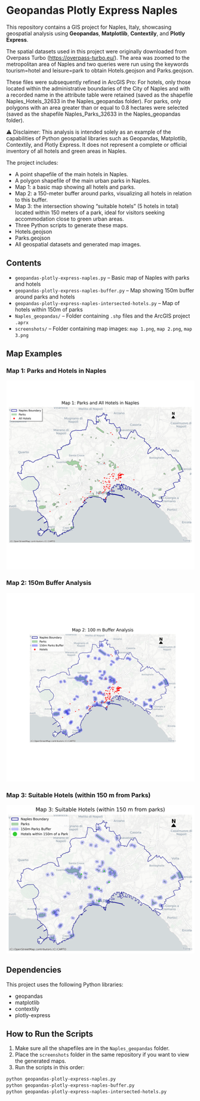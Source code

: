 # Geopandas Plotly Express Naples

This repository contains a GIS project for Naples, Italy, showcasing geospatial analysis using **Geopandas**, **Matplotlib**, **Contextily**, and **Plotly Express**. 

The spatial datasets used in this project were originally downloaded from Overpass Turbo (https://overpass-turbo.eu/). The area was zoomed to the metropolitan area of Naples and two queries were run using the keywords tourism=hotel and leisure=park to obtain Hotels.geojson and Parks.geojson. 

These files were subsequently refined in ArcGIS Pro:
For hotels, only those located within the administrative boundaries of the City of Naples and with a recorded name in the attribute table were retained (saved as the shapefile Naples_Hotels_32633 in the Naples_geopandas folder).
For parks, only polygons with an area greater than or equal to 0.8 hectares were selected  (saved as the shapefile Naples_Parks_32633 in the Naples_geopandas folder).

⚠️ Disclaimer: This analysis is intended solely as an example of the capabilities of Python geospatial libraries such as Geopandas, Matplotlib, Contextily, and Plotly Express. It does not represent a complete or official inventory of all hotels and green areas in Naples.

The project includes:  

- A point shapefile of the main hotels in Naples.  
- A polygon shapefile of the main urban parks in Naples.  
- Map 1: a basic map showing all hotels and parks.  
- Map 2: a 150-meter buffer around parks, visualizing all hotels in relation to this buffer.  
- Map 3: the intersection showing “suitable hotels” (5 hotels in total) located within 150 meters of a park, ideal for visitors seeking accommodation close to green urban areas.  
- Three Python scripts to generate these maps.
- Hotels.geojson
- Parks.geojson
- All geospatial datasets and generated map images.  

## Contents

- `geopandas-plotly-express-naples.py` – Basic map of Naples with parks and hotels
- `geopandas-plotly-express-naples-buffer.py` – Map showing 150m buffer around parks and hotels
- `geopandas-plotly-express-naples-intersected-hotels.py` – Map of hotels within 150m of parks
- `Naples_geopandas/` – Folder containing `.shp` files and the ArcGIS project `.aprx`
- `screenshots/` – Folder containing map images: `map 1.png`, `map 2.png`, `map 3.png`

## Map Examples

### Map 1: Parks and Hotels in Naples

![Map 1](screenshots/map%201.png)

### Map 2: 150m Buffer Analysis

![Map 2](screenshots/map%202.png)

### Map 3: Suitable Hotels (within 150 m from Parks)

![Map 3](screenshots/map%203.png)

## Dependencies

This project uses the following Python libraries:

- geopandas
- matplotlib
- contextily
- plotly-express

## How to Run the Scripts

1. Make sure all the shapefiles are in the `Naples_geopandas` folder.
2. Place the `screenshots` folder in the same repository if you want to view the generated maps.
3. Run the scripts in this order:

```bash
python geopandas-plotly-express-naples.py
python geopandas-plotly-express-naples-buffer.py
python geopandas-plotly-express-naples-intersected-hotels.py

